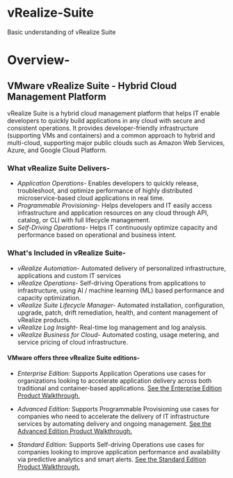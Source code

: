 # vRealize-Suite
Basic understanding of vRealize Suite

# Overview-

## VMware vRealize Suite - Hybrid Cloud Management Platform

vRealize Suite is a hybrid cloud management platform that helps IT enable developers to quickly build applications in any cloud with secure and consistent operations. It provides developer-friendly infrastructure (supporting VMs and containers) and a common approach to hybrid and multi-cloud, supporting major public clouds such as Amazon Web Services, Azure, and Google Cloud Platform.

### What vRealize Suite Delivers-
  - *Application Operations-* Enables developers to quickly release, troubleshoot, and optimize performance of highly distributed microservice-based cloud applications in real time.
  - *Programmable Provisioning-* Helps developers and IT easily access infrastructure and application resources on any cloud through API, catalog, or CLI with full lifecycle management.
  - *Self-Driving Operations-* Helps IT continuously optimize capacity and performance based on operational and business intent.

### What's Included in vRealize Suite-
  -  *vRealize Automation-* Automated delivery of personalized infrastructure, applications and custom IT services
  -  *vRealize Operations-* Self-driving Operations from applications to infrastructure, using AI / machine learning (ML) based performance and capacity optimization.
  -  *vRealize Suite Lifecycle Manager-* Automated installation, configuration, upgrade, patch, drift remediation, health, and content management of vRealize products.
  -  *vRealize Log Insight-* Real-time log management and log analysis.
  -  *vRealize Business for Cloud-* Automated costing, usage metering, and service pricing of cloud infrastructure.
  
 #### VMware offers three vRealize Suite editions-
-  *Enterprise Edition:* Supports Application Operations use cases for organizations looking to accelerate application delivery across both traditional and container-based applications. [See the Enterprise Edition Product Walkthrough.](https://vrealize.vmware.com/t/vrealize-suite-advanced-and-enterprise/)

-  *Advanced Edition:* Supports Programmable Provisioning use cases for companies who need to accelerate the delivery of IT infrastructure services by automating delivery and ongoing management. [See the Advanced Edition Product Walkthrough.](https://vrealize.vmware.com/t/vrealize-suite-standard-2/)

-  *Standard Edition:* Supports Self-driving Operations use cases for companies looking to improve application performance and availability via predictive analytics and smart alerts. [See the Standard Edition Product Walkthrough.](https://vrealize.vmware.com/t/vrealize-suite-standard-2/)
